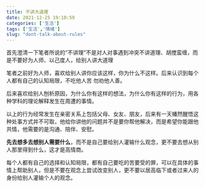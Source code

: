 ```yaml
---
title: 不讲大道理
date: 2021-12-25 19:10:59
categories: ['生活']
tags: ['生活','情绪']
slug: "dont-talk-about-rules"
---
```


首先澄清一下笔者所说的“不讲理”不是对人对事遇到冲突不讲道理、胡搅蛮缠，而是不要好为人师、以己度人，给别人讲大道理

笔者之前好为人师，喜欢给别人讲你应该这样，你为什么不这样。后来认识到每个人都有自己的认知局限，不吃他人苦 勿劝他人善。

后来喜欢给别人刨析原因，为什么你有这样的想法，为什么你有这样的行为，用各种学科的理论解释发生在周遭的事情。

以上的行为经常发生在亲密关系上包括父母、女友、朋友，后来有一天幡然醒悟这种处事方式并不可取，他给你讲他的问题并不是要你帮他解决，而是希望你能跟他共情，他需要的是沟通、陪伴、安慰。

**先去想多去想别人需要什么**，而不是自己要给别人灌输什么观念，更不要去想从别人那里得到什么，这才是高情商。

每个人都有自己的选择和认知局限，都有自己要吃的苦要受的罪，可以在具体的事情上帮助别人，但是不要在观念上尝试改变别人，更不要以居高临下或者过来人的身份给别人灌输个人的观念。
